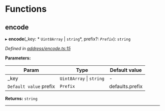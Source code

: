 

# Functions

<a id="encode"></a>

##  encode

▸ **encode**(_key: * `Uint8Array` &#124; `string`*, prefix?: *`Prefix`*): `string`

*Defined in [address/encode.ts:15](https://github.com/polkadot-js/common/blob/dc07e26/packages/keyring/src/address/encode.ts#L15)*

**Parameters:**

| Param | Type | Default value |
| ------ | ------ | ------ |
| _key |  `Uint8Array` &#124; `string`| - |
| `Default value` prefix | `Prefix` |  defaults.prefix |

**Returns:** `string`

___

